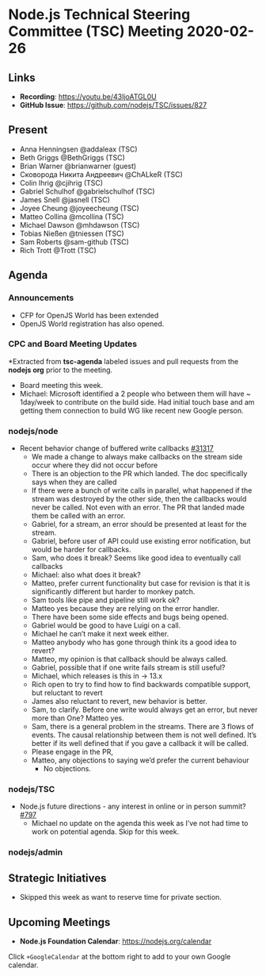# Node.js Technical Steering Committee (TSC) Meeting 2020-02-26

## Links

* **Recording**:  <https://youtu.be/43IjoATGL0U>
* **GitHub Issue**: <https://github.com/nodejs/TSC/issues/827>

## Present

* Anna Henningsen @addaleax (TSC)
* Beth Griggs @BethGriggs (TSC)
* Brian Warner @brianwarner (guest)
* Сковорода Никита Андреевич @ChALkeR (TSC)
* Colin Ihrig @cjihrig (TSC)
* Gabriel Schulhof @gabrielschulhof (TSC)
* James Snell @jasnell (TSC)
* Joyee Cheung @joyeecheung (TSC)
* Matteo Collina @mcollina (TSC)
* Michael Dawson @mhdawson (TSC)
* Tobias Nießen @tniessen (TSC)
* Sam Roberts @sam-github (TSC)
* Rich Trott @Trott (TSC)

## Agenda

### Announcements

* CFP for OpenJS World has been extended
* OpenJS World registration has also opened.

### CPC and Board Meeting Updates

\*Extracted from **tsc-agenda** labeled issues and pull requests from the **nodejs org** prior to the meeting.

* Board meeting this week.
* Michael: Microsoft identified a 2 people who between them will have \~ 1day/week to contribute
  on the build side.  Had initial touch base and am getting them connection to build WG like
  recent new Google person.

### nodejs/node

* Recent behavior change of buffered write callbacks [#31317](https://github.com/nodejs/node/issues/31317)
  * We made a change to always make callbacks on the stream side occur where they did not
    occur before
  * There is an objection to the PR which landed.  The doc specifically says when
    they are called
  * If there were a bunch of write calls in parallel, what happened if the stream was
    destroyed by the other side, then the callbacks would never be called. Not even
    with an error.  The PR that landed made them be called with an error.
  * Gabriel, for a stream, an error should be presented at least for the stream.
  * Gabriel, before user of API could use existing error notification, but would be
    harder for callbacks.
  * Sam, who does it break?  Seems like good idea to eventually call callbacks
  * Michael: also what does it break?
  * Matteo, prefer current functionality but case for revision is that it is significantly
    different but harder to monkey patch.
  * Sam tools like pipe and pipeline still work ok?
  * Matteo yes because they are relying on the error handler.
  * There have been some side effects and bugs being opened.
  * Gabriel would be good to have Luigi on a call.
  * Michael he can’t make it next week either.
  * Matteo anybody who has gone through think its a good idea to revert?
  * Matteo, my opinion is that callback should be always called.
  * Gabriel, possible that if one write fails stream is still useful?
  * Michael, which releases is this in -> 13.x
  * Rich open to try to find how to find backwards compatible support, but
    reluctant to revert
  * James also reluctant to revert, new behavior is better.
  * Sam, to clarify. Before one write would always get an error, but never more than
    One? Matteo yes.
  * Sam, there is a general problem in the streams. There are 3 flows of events. The causal
    relationship between them is not well defined.  It’s better if its well defined that if you
    gave a callback it will be called.
  * Please engage in the PR,
  * Matteo, any objections to saying we’d prefer the current behaviour
    * No objections.

### nodejs/TSC

* Node.js future directions - any interest in online or in person summit? [#797](https://github.com/nodejs/TSC/issues/797)
  * Michael no update on the agenda this week as I’ve not had time to
    work on potential agenda. Skip for this week.

### nodejs/admin

## Strategic Initiatives

* Skipped this week as want to reserve time for private section.

## Upcoming Meetings

* **Node.js Foundation Calendar**: <https://nodejs.org/calendar>

Click `+GoogleCalendar` at the bottom right to add to your own Google calendar.
